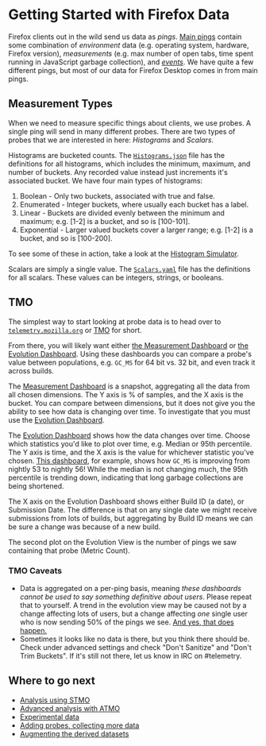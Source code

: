 Getting Started with Firefox Data
=================================

Firefox clients out in the wild send us data as *pings*. [Main pings](https://firefox-source-docs.mozilla.org/toolkit/components/telemetry/telemetry/data/main-ping.html) contain some combination of *environment* data (e.g. operating system, hardware, Firefox version), *measurements* (e.g. max number of open tabs, time spent running in JavaScript garbage collection), and [*events*](https://firefox-source-docs.mozilla.org/toolkit/components/telemetry/telemetry/collection/events.html). We have quite a few different pings, but most of our data for Firefox Desktop comes in from main pings.

Measurement Types
------

When we need to measure specific things about clients, we use probes. A single ping will send in many different probes. There are two types of probes that we are interested in here: *Histograms* and *Scalars*.

Histograms are bucketed counts. The [`Histograms.json`](https://github.com/mozilla/gecko-dev/blob/master/toolkit/components/telemetry/Histograms.json) file has the definitions for all histograms, which includes the minimum, maximum, and number of buckets. Any recorded value instead just increments it's associated bucket. We have four main types of histograms:
1. Boolean - Only two buckets, associated with true and false.
2. Enumerated - Integer buckets, where usually each bucket has a label.
3. Linear - Buckets are divided evenly between the minimum and maximum; e.g. [1-2] is a bucket, and so is [100-101].
4. Exponential - Larger valued buckets cover a larger range; e.g. [1-2] is a bucket, and so is [100-200].

To see some of these in action, take a look at the [Histogram Simulator](https://telemetry.mozilla.org/histogram-simulator).

Scalars are simply a single value. The [`Scalars.yaml`](https://dxr.mozilla.org/mozilla-central/rev/tip/toolkit/components/telemetry/Scalars.yaml) file has the definitions for all scalars. These values can be integers, strings, or booleans.

TMO
---

The simplest way to start looking at probe data is to head over to [`telemetry.mozilla.org`][tmo] or [TMO][tmo] for short.

From there, you will likely want either [the Measurement Dashboard][measurement_dash] or [the Evolution Dashboard][evo_dash]. Using these dashboards you can compare a probe's value between populations, e.g. `GC_MS` for 64 bit vs. 32 bit, and even track it across builds.

The [Measurement Dashboard][measurement_dash] is a snapshot, aggregating all the data from all chosen dimensions. The Y axis is % of samples, and the X axis is the bucket. You can compare between dimensions, but it does not give you the ability to see how data is changing over time. To investigate that you must use the [Evolution Dashboard][evo_dash].

The [Evolution Dashboard][evo_dash] shows how the data changes over time. Choose which statistics you'd like to plot over time, e.g. Median or 95th percentile. The Y axis is time, and the X axis is the value for whichever statistic you've chosen. [This dashboard][evo_gc_ms], for example, shows how `GC_MS` is improving from nightly 53 to nightly 56! While the median is not changing much, the 95th percentile is trending down, indicating that long garbage collections are being shortened.

The X axis on the Evolution Dashboard shows either Build ID (a date), or Submission Date. The difference is that on any single date we might receive submissions from lots of builds, but aggregating by Build ID means we can be sure a change was because of a new build.

The second plot on the Evolution View is the number of pings we saw containing that probe (Metric Count).

### TMO Caveats
* Data is aggregated on a per-ping basis, meaning *these dashboards cannot be used to say something definitive about users*. Please repeat that to yourself. A trend in the evolution view may be caused not by a change affecting lots of users, but a change affecting _one_ single user who is now sending 50% of the pings we see. [And yes, that does happen.][problem_client]
* Sometimes it looks like no data is there, but you think there should be. Check under advanced settings and check "Don't Sanitize" and "Don't Trim Buckets". If it's still not there, let us know in IRC on #telemetry.

Where to go next
----------------
* [Analysis using STMO](/tools/stmo.md)
* [Advanced analysis with ATMO](/tools/spark.md)
* [Experimental data](/tools/experiments.md)
* [Adding probes, collecting more data](https://developer.mozilla.org/en-US/docs/Mozilla/Performance/Adding_a_new_Telemetry_probe)
* [Augmenting the derived datasets](/datasets/derived.md)

[tmo]: https://telemetry.mozilla.org/
[measurement_dash]: https://telemetry.mozilla.org/new-pipeline/dist.html
[evo_dash]: https://telemetry.mozilla.org/new-pipeline/evo.html
[evo_gc_ms]: https://telemetry.mozilla.org/new-pipeline/evo.html#!aggregates=median!95th-percentile&cumulative=0&end_date=2017-06-13&keys=!__none__!__none__&max_channel_version=nightly%252F56&measure=GC_MS&min_channel_version=nightly%252F53&processType=*&product=Firefox&sanitize=1&sort_keys=submissions&start_date=2017-06-12&trim=1&use_submission_date=0
[problem_client]: http://reports.telemetry.mozilla.org/post/projects%2Fproblematic_client.kp
